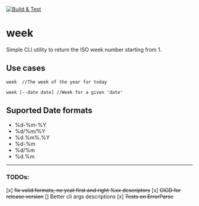 [![Build & Test](https://github.com/billyto/week/actions/workflows/build.yml/badge.svg)](https://github.com/billyto/week/actions/workflows/build.yml)


# week
Simple CLI utility to return the ISO week number starting from 1.

## Use cases

```
week  //The week of the year for today

week [--date date] //Week for a given 'date'
```

## Suported Date formats
* %d-%m-%Y
* %d/%m/%Y
* %d.%m%.%Y
* %d-%m
* %d/%m
* %d.%m


---

### TODOs:

[x] ~~fix valid formats, no yeat first and right %xx descriptors~~
[x] ~~CICD for release version~~
[] Better cli args descriptions
[x] ~~Tests on ErrorParse~~  
